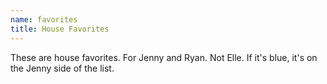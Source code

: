 ```yaml
---
name: favorites
title: House Favorites
---
```


These are house favorites.  For Jenny and Ryan.  Not
Elle.  If it's blue, it's on the Jenny side of the
list.
